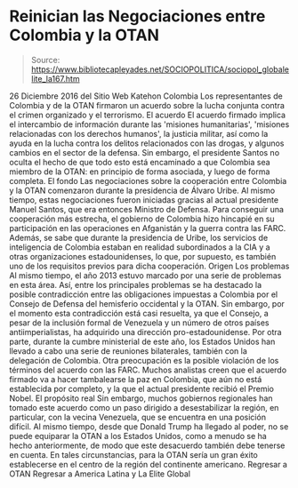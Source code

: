 # Reinician las Negociaciones entre Colombia y la OTAN

> Source: https://www.bibliotecapleyades.net/SOCIOPOLITICA/sociopol_globalelite_la167.htm

26 Diciembre 2016
del Sitio Web Katehon
Colombia Los representantes de Colombia y de la OTAN firmaron un acuerdo sobre la lucha conjunta contra el crimen organizado y el terrorismo.
El acuerdo El acuerdo firmado implica el intercambio de información durante las 'misiones humanitarias', 'misiones relacionadas con los derechos humanos', la justicia militar, así como la ayuda en la lucha contra los delitos relacionados con las drogas, y algunos cambios en el sector de la defensa. Sin embargo, el presidente Santos no oculta el hecho de que todo esto está encaminado a que Colombia sea miembro de la OTAN:
en principio de forma asociada, y luego de forma completa.
El fondo Las negociaciones sobre la cooperación entre Colombia y la OTAN comenzaron durante la presidencia de Álvaro Uribe.
Al mismo tiempo, estas negociaciones fueron iniciadas gracias al actual presidente Manuel Santos, que era entonces Ministro de Defensa. Para conseguir una cooperación más estrecha, el gobierno de Colombia hizo hincapié en su participación en las operaciones en Afganistán y la guerra contra las FARC.
Además, se sabe que durante la presidencia de Uribe, los servicios de inteligencia de Colombia estaban en realidad subordinados a la CIA y a otras organizaciones estadounidenses, lo que, por supuesto, es también uno de los requisitos previos para dicha cooperación.
Origen
Los problemas Al mismo tiempo, el año 2013 estuvo marcado por una serie de problemas en esta área.
Así, entre los principales problemas se ha destacado la posible contradicción entre las obligaciones impuestas a Colombia por el Consejo de Defensa del hemisferio occidental y la OTAN.
Sin embargo, por el momento esta contradicción está casi resuelta, ya que el Consejo, a pesar de la inclusión formal de Venezuela y un número de otros países antiimperialistas, ha adquirido una dirección pro-estadounidense.
Por otra parte, durante la cumbre ministerial de este año, los Estados Unidos han llevado a cabo una serie de reuniones bilaterales, también con la delegación de Colombia. Otra preocupación es la posible violación de los términos del acuerdo con las FARC.
Muchos analistas creen que el acuerdo firmado va a hacer tambalearse la paz en Colombia, que aún no está establecida por completo, y la que el actual presidente recibió el Premio Nobel.
El propósito real Sin embargo, muchos gobiernos regionales han tomado este acuerdo como un paso dirigido a desestabilizar la región, en particular, con la vecina Venezuela, que se encuentra en una posición difícil.
Al mismo tiempo, desde que Donald Trump ha llegado al poder, no se puede equiparar la OTAN a los Estados Unidos, como a menudo se ha hecho anteriormente, de modo que este desacuerdo también debe tenerse en cuenta.
En tales circunstancias, para la OTAN sería un gran éxito establecerse en el centro de la región del continente americano.
Regresar a OTAN
Regresar a America Latina y La Elite Global

